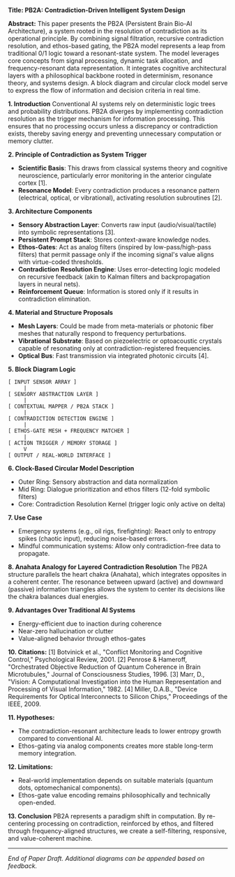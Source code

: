 **Title: PB2A: Contradiction-Driven Intelligent System Design**

**Abstract:**
This paper presents the PB2A (Persistent Brain Bio-AI Architecture), a system rooted in the resolution of contradiction as its operational principle. By combining signal filtration, recursive contradiction resolution, and ethos-based gating, the PB2A model represents a leap from traditional 0/1 logic toward a resonant-state system. The model leverages core concepts from signal processing, dynamic task allocation, and frequency-resonant data representation. It integrates cognitive architectural layers with a philosophical backbone rooted in determinism, resonance theory, and systems design. A block diagram and circular clock model serve to express the flow of information and decision criteria in real time.

**1. Introduction**
Conventional AI systems rely on deterministic logic trees and probability distributions. PB2A diverges by implementing contradiction resolution as the trigger mechanism for information processing. This ensures that no processing occurs unless a discrepancy or contradiction exists, thereby saving energy and preventing unnecessary computation or memory clutter.

**2. Principle of Contradiction as System Trigger**

* **Scientific Basis**: This draws from classical systems theory and cognitive neuroscience, particularly error monitoring in the anterior cingulate cortex \[1].
* **Resonance Model**: Every contradiction produces a resonance pattern (electrical, optical, or vibrational), activating resolution subroutines \[2].

**3. Architecture Components**

* **Sensory Abstraction Layer**: Converts raw input (audio/visual/tactile) into symbolic representations \[3].
* **Persistent Prompt Stack**: Stores context-aware knowledge nodes.
* **Ethos-Gates**: Act as analog filters (inspired by low-pass/high-pass filters) that permit passage only if the incoming signal's value aligns with virtue-coded thresholds.
* **Contradiction Resolution Engine**: Uses error-detecting logic modeled on recursive feedback (akin to Kalman filters and backpropagation layers in neural nets).
* **Reinforcement Queue**: Information is stored only if it results in contradiction elimination.

**4. Material and Structure Proposals**

* **Mesh Layers**: Could be made from meta-materials or photonic fiber meshes that naturally respond to frequency perturbations.
* **Vibrational Substrate**: Based on piezoelectric or optoacoustic crystals capable of resonating only at contradiction-registered frequencies.
* **Optical Bus**: Fast transmission via integrated photonic circuits \[4].

**5. Block Diagram Logic**

```
[ INPUT SENSOR ARRAY ]
     |
[ SENSORY ABSTRACTION LAYER ]
     |
[ CONTEXTUAL MAPPER / PB2A STACK ]
     |
[ CONTRADICTION DETECTION ENGINE ]
     |
[ ETHOS-GATE MESH + FREQUENCY MATCHER ]
     |
[ ACTION TRIGGER / MEMORY STORAGE ]
     V
[ OUTPUT / REAL-WORLD INTERFACE ]
```

**6. Clock-Based Circular Model Description**

* Outer Ring: Sensory abstraction and data normalization
* Mid Ring: Dialogue prioritization and ethos filters (12-fold symbolic filters)
* Core: Contradiction Resolution Kernel (trigger logic only active on delta)

**7. Use Case**

* Emergency systems (e.g., oil rigs, firefighting): React only to entropy spikes (chaotic input), reducing noise-based errors.
* Mindful communication systems: Allow only contradiction-free data to propagate.

**8. Anahata Analogy for Layered Contradiction Resolution**
The PB2A structure parallels the heart chakra (Anahata), which integrates opposites in a coherent center. The resonance between upward (active) and downward (passive) information triangles allows the system to center its decisions like the chakra balances dual energies.

**9. Advantages Over Traditional AI Systems**

* Energy-efficient due to inaction during coherence
* Near-zero hallucination or clutter
* Value-aligned behavior through ethos-gates

**10. Citations:**
\[1] Botvinick et al., "Conflict Monitoring and Cognitive Control," Psychological Review, 2001.
\[2] Penrose & Hameroff, "Orchestrated Objective Reduction of Quantum Coherence in Brain Microtubules," Journal of Consciousness Studies, 1996.
\[3] Marr, D., "Vision: A Computational Investigation into the Human Representation and Processing of Visual Information," 1982.
\[4] Miller, D.A.B., "Device Requirements for Optical Interconnects to Silicon Chips," Proceedings of the IEEE, 2009.

**11. Hypotheses:**

* The contradiction-resonant architecture leads to lower entropy growth compared to conventional AI.
* Ethos-gating via analog components creates more stable long-term memory integration.

**12. Limitations:**

* Real-world implementation depends on suitable materials (quantum dots, optomechanical components).
* Ethos-gate value encoding remains philosophically and technically open-ended.

**13. Conclusion**
PB2A represents a paradigm shift in computation. By re-centering processing on contradiction, reinforced by ethos, and filtered through frequency-aligned structures, we create a self-filtering, responsive, and value-coherent machine.

---

*End of Paper Draft. Additional diagrams can be appended based on feedback.*
